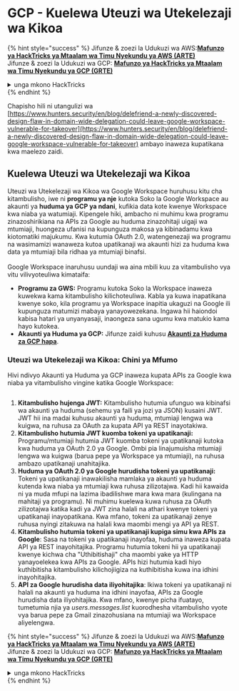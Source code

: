 # GCP - Kuelewa Uteuzi wa Utekelezaji wa Kikoa

{% hint style="success" %}
Jifunze & zoezi la Udukuzi wa AWS:<img src="/.gitbook/assets/image.png" alt="" data-size="line">[**Mafunzo ya HackTricks ya Mtaalam wa Timu Nyekundu ya AWS (ARTE)**](https://training.hacktricks.xyz/courses/arte)<img src="/.gitbook/assets/image.png" alt="" data-size="line">\
Jifunze & zoezi la Udukuzi wa GCP: <img src="/.gitbook/assets/image (2).png" alt="" data-size="line">[**Mafunzo ya HackTricks ya Mtaalam wa Timu Nyekundu ya GCP (GRTE)**<img src="/.gitbook/assets/image (2).png" alt="" data-size="line">](https://training.hacktricks.xyz/courses/grte)

<details>

<summary>unga mkono HackTricks</summary>

* Angalia [**mpango wa michango**](https://github.com/sponsors/carlospolop)!
* **Jiunge na** 💬 [**kikundi cha Discord**](https://discord.gg/hRep4RUj7f) au kikundi cha [**telegram**](https://t.me/peass) au **tufuate** kwenye **Twitter** 🐦 [**@hacktricks\_live**](https://twitter.com/hacktricks\_live)**.**
* **Shiriki mbinu za udukuzi kwa kuwasilisha PRs kwa** [**HackTricks**](https://github.com/carlospolop/hacktricks) na [**HackTricks Cloud**](https://github.com/carlospolop/hacktricks-cloud) repos za github.

</details>
{% endhint %}

Chapisho hili ni utangulizi wa [https://www.hunters.security/en/blog/delefriend-a-newly-discovered-design-flaw-in-domain-wide-delegation-could-leave-google-workspace-vulnerable-for-takeover](https://www.hunters.security/en/blog/delefriend-a-newly-discovered-design-flaw-in-domain-wide-delegation-could-leave-google-workspace-vulnerable-for-takeover) ambayo inaweza kupatikana kwa maelezo zaidi.

## **Kuelewa Uteuzi wa Utekelezaji wa Kikoa**

Uteuzi wa Utekelezaji wa Kikoa wa Google Workspace huruhusu kitu cha kitambulisho, iwe ni **programu ya nje** kutoka Soko la Google Workspace au akaunti ya **huduma ya GCP ya ndani**, kufikia data kote kwenye Workspace kwa niaba ya watumiaji. Kipengele hiki, ambacho ni muhimu kwa programu zinazoshirikiana na APIs za Google au huduma zinazohitaji uigaji wa mtumiaji, huongeza ufanisi na kupunguza makosa ya kibinadamu kwa kiotomatiki majukumu. Kwa kutumia OAuth 2.0, watengenezaji wa programu na wasimamizi wanaweza kutoa upatikanaji wa akaunti hizi za huduma kwa data ya mtumiaji bila ridhaa ya mtumiaji binafsi.\
\
Google Workspace inaruhusu uundaji wa aina mbili kuu za vitambulisho vya vitu vilivyoteuliwa kimataifa:

* **Programu za GWS:** Programu kutoka Soko la Workspace inaweza kuwekwa kama kitambulisho kilichoteuliwa. Kabla ya kuwa inapatikana kwenye soko, kila programu ya Workspace inapitia ukaguzi na Google ili kupunguza matumizi mabaya yanayowezekana. Ingawa hii haiondoi kabisa hatari ya unyanyasaji, inaongeza sana ugumu kwa matukio kama hayo kutokea.
* **Akaunti ya Huduma ya GCP:** Jifunze zaidi kuhusu [**Akaunti za Huduma za GCP hapa**](../gcp-basic-information/#service-accounts).

### **Uteuzi wa Utekelezaji wa Kikoa: Chini ya Mfumo**

Hivi ndivyo Akaunti ya Huduma ya GCP inaweza kupata APIs za Google kwa niaba ya vitambulisho vingine katika Google Workspace:

<figure><img src="../../../.gitbook/assets/image (58).png" alt=""><figcaption></figcaption></figure>

1. **Kitambulisho hujenga JWT:** Kitambulisho hutumia ufunguo wa kibinafsi wa akaunti ya huduma (sehemu ya faili ya jozi ya JSON) kusaini JWT. JWT hii ina madai kuhusu akaunti ya huduma, mtumiaji lengwa wa kuigwa, na ruhusa za OAuth za kupata API ya REST inayotakiwa.
2. **Kitambulisho hutumia JWT kuomba tokeni ya upatikanaji:** Programu/mtumiaji hutumia JWT kuomba tokeni ya upatikanaji kutoka kwa huduma ya OAuth 2.0 ya Google. Ombi pia linajumuisha mtumiaji lengwa wa kuigwa (barua pepe ya Workspace ya mtumiaji), na ruhusa ambazo upatikanaji unahitajika.
3. **Huduma ya OAuth 2.0 ya Google hurudisha tokeni ya upatikanaji:** Tokeni ya upatikanaji inawakilisha mamlaka ya akaunti ya huduma kutenda kwa niaba ya mtumiaji kwa ruhusa zilizotajwa. Kadi hii kawaida ni ya muda mfupi na lazima ibadilishwe mara kwa mara (kulingana na mahitaji ya programu). Ni muhimu kuelewa kuwa ruhusa za OAuth zilizotajwa katika kadi ya JWT zina halali na athari kwenye tokeni ya upatikanaji inayopatikana. Kwa mfano, tokeni za upatikanaji zenye ruhusa nyingi zitakuwa na halali kwa maombi mengi ya API ya REST.
4. **Kitambulisho hutumia tokeni ya upatikanaji kupiga simu kwa APIs za Google**: Sasa na tokeni ya upatikanaji inayofaa, huduma inaweza kupata API ya REST inayohitajika. Programu hutumia tokeni hii ya upatikanaji kwenye kichwa cha "Uthibitishaji" cha maombi yake ya HTTP yanayoelekea kwa APIs za Google. APIs hizi hutumia kadi hiyo kuthibitisha kitambulisho kilichojiigiza na kuthibitisha kuwa ina idhini inayohitajika.
5. **API za Google hurudisha data iliyohitajika**: Ikiwa tokeni ya upatikanaji ni halali na akaunti ya huduma ina idhini inayofaa, APIs za Google hurudisha data iliyohitajika. Kwa mfano, kwenye picha ifuatayo, tumetumia njia ya _users.messages.list_ kuorodhesha vitambulisho vyote vya barua pepe za Gmail zinazohusiana na mtumiaji wa Workspace aliyelengwa.

{% hint style="success" %}
Jifunze & zoezi la Udukuzi wa AWS:<img src="/.gitbook/assets/image.png" alt="" data-size="line">[**Mafunzo ya HackTricks ya Mtaalam wa Timu Nyekundu ya AWS (ARTE)**](https://training.hacktricks.xyz/courses/arte)<img src="/.gitbook/assets/image.png" alt="" data-size="line">\
Jifunze & zoezi la Udukuzi wa GCP: <img src="/.gitbook/assets/image (2).png" alt="" data-size="line">[**Mafunzo ya HackTricks ya Mtaalam wa Timu Nyekundu ya GCP (GRTE)**<img src="/.gitbook/assets/image (2).png" alt="" data-size="line">](https://training.hacktricks.xyz/courses/grte)

<details>

<summary>unga mkono HackTricks</summary>

* Angalia [**mpango wa michango**](https://github.com/sponsors/carlospolop)!
* **Jiunge na** 💬 [**kikundi cha Discord**](https://discord.gg/hRep4RUj7f) au kikundi cha [**telegram**](https://t.me/peass) au **tufuate** kwenye **Twitter** 🐦 [**@hacktricks\_live**](https://twitter.com/hacktricks\_live)**.**
* **Shiriki mbinu za udukuzi kwa kuwasilisha PRs kwa** [**HackTricks**](https://github.com/carlospolop/hacktricks) na [**HackTricks Cloud**](https://github.com/carlospolop/hacktricks-cloud) repos za github.

</details>
{% endhint %}

